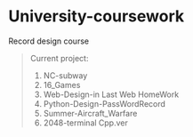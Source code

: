 # University-coursework
Record design course

> Current project:
>
> 1. NC-subway
> 2. 16_Games
> 3. Web-Design-in Last Web HomeWork
> 4. Python-Design-PassWordRecord
> 5. Summer-Aircraft_Warfare
> 6. 2048-terminal Cpp.ver

